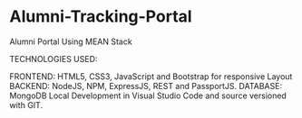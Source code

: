 # Alumni-Tracking-Portal
Alumni Portal Using MEAN Stack

TECHNOLOGIES USED:

FRONTEND: HTML5, CSS3, JavaScript and Bootstrap for responsive Layout
BACKEND: NodeJS, NPM, ExpressJS, REST and PassportJS.
DATABASE: MongoDB
Local Development in Visual Studio Code and source versioned with GIT.
